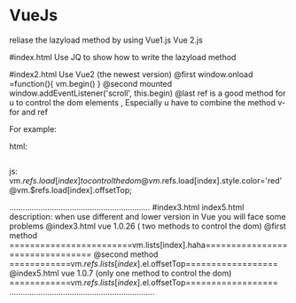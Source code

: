 # VueJs
reliase  the lazyload method by using Vue1.js Vue 2.js

#index.html
Use JQ to show how to write the lazyload method

#index2.html
Use Vue2 (the newest version) 
@first
  window.onload =function(){
  vm.begin()
  }
@second
 mounted
 window.addEventListener('scroll', this.begin) 
@last 
  ref  is a good method for u to control the dom elements ,
  Especially u have to combine the method v-for and ref 

 For example:
 
 html:    <div v-for="list in lists"><img ref="load"/></div>
 
 js:      vm.$refs.load[index]  to control the dom
          @vm.$refs.load[index].style.color='red'
          @vm.$refs.load[index].offsetTop;
          
          
...............................................................
#index3.html  index5.html
 description:
 when use  different and lower version in Vue you will face some problems
 @index3.html  vue 1.0.26 ( two methods to control the dom)
    @first method
    ========================vm.lists[index].haha================================
    @second method
    ============vm.$refs.lists[index].$el.offsetTop==================     
 @index5.html  vue 1.0.7 (only one method to control the dom)
     ============vm.$refs.lists[index].$el.offsetTop==================
.................................................................
